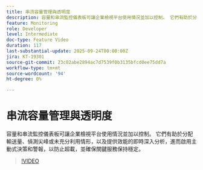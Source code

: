 ```yaml
---
title: 串流容量管理與透明度
description: 容量和串流監控儀表板可讓企業檢視平台使用情況並加以控制。 它們有助於分配輸送量、偵測尖峰或未充分利用情形，以及提供效能的即時深入分析，進而啟用主動式決策和警報，以防止超載，並確保關鍵服務保持穩定。
feature: Monitoring
role: Developer
level: Intermediate
doc-type: Feature Video
duration: 117
last-substantial-update: 2025-09-24T00:00:00Z
jira: KT-19301
source-git-commit: 23c02abe2894ac7d7539f0b3135bfcd0ee75dd7a
workflow-type: tm+mt
source-wordcount: '94'
ht-degree: 0%

---
```



# 串流容量管理與透明度

容量和串流監控儀表板可讓企業檢視平台使用情況並加以控制。 它們有助於分配輸送量、偵測尖峰或未充分利用情形，以及提供效能的即時深入分析，進而啟用主動式決策和警報，以防止超載，並確保關鍵服務保持穩定。

>[!VIDEO](https://video.tv.adobe.com/v/3475272/?learn=on&enablevpops)
